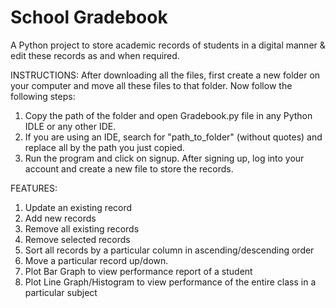 # School Gradebook

A Python project to store academic records of students in a digital manner & edit these records as and when required.

INSTRUCTIONS:
After downloading all the files, first create a new folder on your computer and move all these files to that folder. Now follow the following steps:
1) Copy the path of the folder and open Gradebook.py file in any Python IDLE or any other IDE.
2) If you are using an IDE, search for "path_to_folder" (without quotes) and replace all by the path you just copied.
3) Run the program and click on signup. After signing up, log into your account and create a new file to store the records.

FEATURES:
1) Update an existing record
2) Add new records
3) Remove all existing records
4) Remove selected records
5) Sort all records by a particular column in ascending/descending order
6) Move a particular record up/down.
7) Plot Bar Graph to view performance report of a student
8) Plot Line Graph/Histogram to view performance of the entire class in a particular subject
